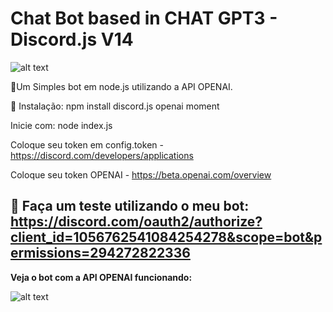 # Chat Bot based in CHAT GPT3 - Discord.js V14

![alt text](https://media.discordapp.net/attachments/876308694130909234/1056770839934156900/CHAT_GPT3_-_DISCORD_BOT.png?width=1025&height=359)

🤖Um Simples bot em node.js utilizando a API OPENAI.

🔗 Instalação:
npm install discord.js openai moment

Inicie com: node index.js

Coloque seu token em config.token - https://discord.com/developers/applications

Coloque seu token OPENAI - https://beta.openai.com/overview

##  🔗 **Faça um teste utilizando o meu bot:** https://discord.com/oauth2/authorize?client_id=1056762541084254278&scope=bot&permissions=294272822336

**Veja o bot com a API OPENAI funcionando:**

![alt text](https://media.discordapp.net/attachments/876308694130909234/1056773915965399141/chat-openai-overview.gif)
